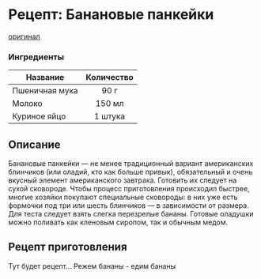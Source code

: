 # Рецепт: Банановые панкейки
[оригинал](https://eda.ru/recepty/zavtraki/bananovie-pankejki-35975)

### Ингредиенты
| Название        	| Количество    |
| -------------   	|:-------------:|
| Пшеничная мука  	| 90 г 			|
| Молоко  			| 150 мл 		|
| Куриное яйцо		| 1 штука 		|

## Описание
Банановые панкейки — не менее традиционный вариант американских блинчиков (или оладий, кто как больше привык), обязательный и очень вкусный элемент американского завтрака. Готовить их следует на сухой сковороде. Чтобы процесс приготовления происходил быстрее, многие хозяйки покупают специальные сковороды: в них уже есть формочки под три или шесть блинчиков — в зависимости от размера. Для теста следует взять слегка перезрелые бананы. Готовые оладушки можно поливать как кленовым сиропом, так и обычным медом.

## Рецепт приготовления
Тут будет рецепт...
Режем бананы - едим бананы